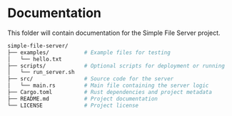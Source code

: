 # Documentation

This folder will contain documentation for the Simple File Server project.

```sh
simple-file-server/
├── examples/           # Example files for testing
│   └── hello.txt
├── scripts/            # Optional scripts for deployment or running
│   └── run_server.sh
├── src/                # Source code for the server
│   └── main.rs         # Main file containing the server logic
├── Cargo.toml          # Rust dependencies and project metadata
├── README.md           # Project documentation
└── LICENSE             # Project license
```
